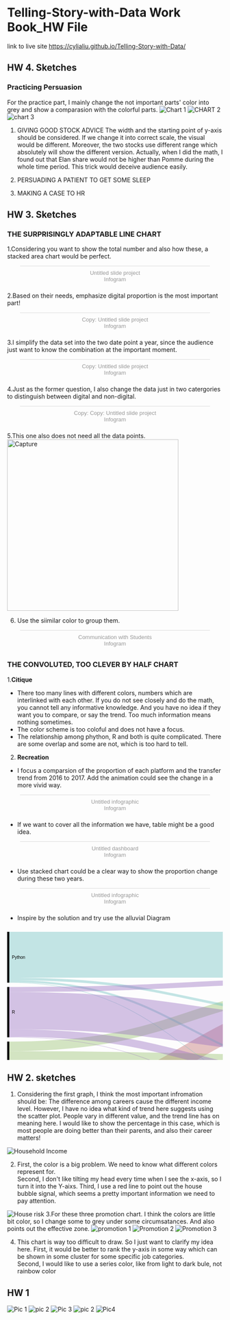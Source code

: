 # Telling-Story-with-Data Work Book_HW File

link to live site https://cylialiu.github.io/Telling-Story-with-Data/
## HW 4. Sketches
### Practicing Persuasion
For the practice part, I mainly change the not important parts' color into grey and show a comparasion with the colorful parts. 
![Chart 1](https://user-images.githubusercontent.com/51921356/61996628-30980c80-b064-11e9-8f35-09b7a11d5a15.png)
![CHART 2](https://user-images.githubusercontent.com/51921356/61996629-31c93980-b064-11e9-9759-74ac5e58ad78.png)
![chart 3](https://user-images.githubusercontent.com/51921356/61996630-32fa6680-b064-11e9-8815-9a147476a29d.png)

1. GIVING GOOD STOCK ADVICE
The width and the starting point of y-axis should be considered. If we change it into correct scale, the visual would be different. 
Moreover, the two stocks use different range which absolutely will show the different version. Actually, when I did the math, I found out that Elan share would not be higher than Pomme during the whole time period. This trick would deceive audience easily. 

2. PERSUADING A PATIENT TO GET SOME SLEEP

3. MAKING A CASE TO HR


## HW 3. Sketches 
### THE SURPRISINGLY ADAPTABLE LINE CHART
1.Considering you want to show the total number and also how these, a stacked area chart would be perfect.
<div class="infogram-embed" data-id="19c9306d-e5c9-434f-b5ff-bd83e385431a" data-type="interactive" data-title="Untitled slide project"></div><script>!function(e,t,s,i){var n="InfogramEmbeds",o=e.getElementsByTagName("script")[0],d=/^http:/.test(e.location)?"http:":"https:";if(/^\/{2}/.test(i)&&(i=d+i),window[n]&&window[n].initialized)window[n].process&&window[n].process();else if(!e.getElementById(s)){var r=e.createElement("script");r.async=1,r.id=s,r.src=i,o.parentNode.insertBefore(r,o)}}(document,0,"infogram-async","https://e.infogram.com/js/dist/embed-loader-min.js");</script><div style="padding:8px 0;font-family:Arial!important;font-size:13px!important;line-height:15px!important;text-align:center;border-top:1px solid #dadada;margin:0 30px"><a href="https://infogram.com/19c9306d-e5c9-434f-b5ff-bd83e385431a" style="color:#989898!important;text-decoration:none!important;" target="_blank">Untitled slide project</a><br><a href="https://infogram.com" style="color:#989898!important;text-decoration:none!important;" target="_blank" rel="nofollow">Infogram</a></div>

2.Based on their needs, emphasize digital proportion is the most important part!
<div class="infogram-embed" data-id="0cb93a03-2efb-4f0b-94d3-1b575cf3f42b" data-type="interactive" data-title="Copy: Untitled slide project"></div><script>!function(e,t,s,i){var n="InfogramEmbeds",o=e.getElementsByTagName("script")[0],d=/^http:/.test(e.location)?"http:":"https:";if(/^\/{2}/.test(i)&&(i=d+i),window[n]&&window[n].initialized)window[n].process&&window[n].process();else if(!e.getElementById(s)){var r=e.createElement("script");r.async=1,r.id=s,r.src=i,o.parentNode.insertBefore(r,o)}}(document,0,"infogram-async","https://e.infogram.com/js/dist/embed-loader-min.js");</script><div style="padding:8px 0;font-family:Arial!important;font-size:13px!important;line-height:15px!important;text-align:center;border-top:1px solid #dadada;margin:0 30px"><a href="https://infogram.com/0cb93a03-2efb-4f0b-94d3-1b575cf3f42b" style="color:#989898!important;text-decoration:none!important;" target="_blank">Copy: Untitled slide project</a><br><a href="https://infogram.com" style="color:#989898!important;text-decoration:none!important;" target="_blank" rel="nofollow">Infogram</a></div>

3.I simplify the data set into the two date point a year, since the audience just want to know the combination at the important moment. 
<div class="infogram-embed" data-id="e11c644a-5de9-4388-aee8-1b9e1db28f2d" data-type="interactive" data-title="Copy: Untitled slide project"></div><script>!function(e,t,s,i){var n="InfogramEmbeds",o=e.getElementsByTagName("script")[0],d=/^http:/.test(e.location)?"http:":"https:";if(/^\/{2}/.test(i)&&(i=d+i),window[n]&&window[n].initialized)window[n].process&&window[n].process();else if(!e.getElementById(s)){var r=e.createElement("script");r.async=1,r.id=s,r.src=i,o.parentNode.insertBefore(r,o)}}(document,0,"infogram-async","https://e.infogram.com/js/dist/embed-loader-min.js");</script><div style="padding:8px 0;font-family:Arial!important;font-size:13px!important;line-height:15px!important;text-align:center;border-top:1px solid #dadada;margin:0 30px"><a href="https://infogram.com/e11c644a-5de9-4388-aee8-1b9e1db28f2d" style="color:#989898!important;text-decoration:none!important;" target="_blank">Copy: Untitled slide project</a><br><a href="https://infogram.com" style="color:#989898!important;text-decoration:none!important;" target="_blank" rel="nofollow">Infogram</a></div>

4.Just as the former question, I also change the data just in two catergories to distinguish between digital and non-digital.
<div class="infogram-embed" data-id="dbb8cda8-decd-43c4-9ac2-7a10dbc0df5c" data-type="interactive" data-title="Copy: Copy: Untitled slide project"></div><script>!function(e,t,s,i){var n="InfogramEmbeds",o=e.getElementsByTagName("script")[0],d=/^http:/.test(e.location)?"http:":"https:";if(/^\/{2}/.test(i)&&(i=d+i),window[n]&&window[n].initialized)window[n].process&&window[n].process();else if(!e.getElementById(s)){var r=e.createElement("script");r.async=1,r.id=s,r.src=i,o.parentNode.insertBefore(r,o)}}(document,0,"infogram-async","https://e.infogram.com/js/dist/embed-loader-min.js");</script><div style="padding:8px 0;font-family:Arial!important;font-size:13px!important;line-height:15px!important;text-align:center;border-top:1px solid #dadada;margin:0 30px"><a href="https://infogram.com/dbb8cda8-decd-43c4-9ac2-7a10dbc0df5c" style="color:#989898!important;text-decoration:none!important;" target="_blank">Copy: Copy: Untitled slide project</a><br><a href="https://infogram.com" style="color:#989898!important;text-decoration:none!important;" target="_blank" rel="nofollow">Infogram</a></div>

5.This one also does not need all the data points.  
<img width="400" alt="Capture" src="https://user-images.githubusercontent.com/51921356/61580535-42683580-aae1-11e9-8328-c5d45c7cf29b.PNG">


6. Use the siimilar color to group them.
<div class="infogram-embed" data-id="4bb9c541-d456-4560-a19e-d7b0c4271975" data-type="interactive" data-title="Communication with Students"></div><script>!function(e,t,s,i){var n="InfogramEmbeds",o=e.getElementsByTagName("script")[0],d=/^http:/.test(e.location)?"http:":"https:";if(/^\/{2}/.test(i)&&(i=d+i),window[n]&&window[n].initialized)window[n].process&&window[n].process();else if(!e.getElementById(s)){var r=e.createElement("script");r.async=1,r.id=s,r.src=i,o.parentNode.insertBefore(r,o)}}(document,0,"infogram-async","https://e.infogram.com/js/dist/embed-loader-min.js");</script><div style="padding:8px 0;font-family:Arial!important;font-size:13px!important;line-height:15px!important;text-align:center;border-top:1px solid #dadada;margin:0 30px"><a href="https://infogram.com/4bb9c541-d456-4560-a19e-d7b0c4271975" style="color:#989898!important;text-decoration:none!important;" target="_blank">Communication with Students</a><br><a href="https://infogram.com" style="color:#989898!important;text-decoration:none!important;" target="_blank" rel="nofollow">Infogram</a></div>


### THE CONVOLUTED, TOO CLEVER BY HALF CHART
1.**Citique**
* There too many lines with different colors, numbers which are interlinked with each other. If you do not see closely and do the math, you cannot tell any informative knowledge. And you have no idea if they want you to compare, or say the trend. Too much information means nothing sometimes.
* The color scheme is too coloful and does not have a focus. 
* The relationship among phython, R and both is quite complicated. There are some overlap and some are not, which is too hard to tell. 


2. **Recreation**
* I focus a comparsion of the proportion of each platform and the transfer trend from 2016 to 2017. Add the animation could see the change in a more vivid way.   
<div class="infogram-embed" data-id="f8e8f815-3d0b-4668-b809-7b584f90bf1d" data-type="interactive" data-title="Untitled infographic"></div><script>!function(e,t,s,i){var n="InfogramEmbeds",o=e.getElementsByTagName("script")[0],d=/^http:/.test(e.location)?"http:":"https:";if(/^\/{2}/.test(i)&&(i=d+i),window[n]&&window[n].initialized)window[n].process&&window[n].process();else if(!e.getElementById(s)){var r=e.createElement("script");r.async=1,r.id=s,r.src=i,o.parentNode.insertBefore(r,o)}}(document,0,"infogram-async","https://e.infogram.com/js/dist/embed-loader-min.js");</script><div style="padding:8px 0;font-family:Arial!important;font-size:13px!important;line-height:15px!important;text-align:center;border-top:1px solid #dadada;margin:0 30px"><a href="https://infogram.com/f8e8f815-3d0b-4668-b809-7b584f90bf1d" style="color:#989898!important;text-decoration:none!important;" target="_blank">Untitled infographic</a><br><a href="https://infogram.com" style="color:#989898!important;text-decoration:none!important;" target="_blank" rel="nofollow">Infogram</a></div>

* If we want to cover all the information we have, table might be a good idea.  
<div class="infogram-embed" data-id="3e4e3bbc-120c-4450-8230-981a4ac342d5" data-type="interactive" data-title="Untitled dashboard"></div><script>!function(e,t,s,i){var n="InfogramEmbeds",o=e.getElementsByTagName("script")[0],d=/^http:/.test(e.location)?"http:":"https:";if(/^\/{2}/.test(i)&&(i=d+i),window[n]&&window[n].initialized)window[n].process&&window[n].process();else if(!e.getElementById(s)){var r=e.createElement("script");r.async=1,r.id=s,r.src=i,o.parentNode.insertBefore(r,o)}}(document,0,"infogram-async","https://e.infogram.com/js/dist/embed-loader-min.js");</script><div style="padding:8px 0;font-family:Arial!important;font-size:13px!important;line-height:15px!important;text-align:center;border-top:1px solid #dadada;margin:0 30px"><a href="https://infogram.com/3e4e3bbc-120c-4450-8230-981a4ac342d5" style="color:#989898!important;text-decoration:none!important;" target="_blank">Untitled dashboard</a><br><a href="https://infogram.com" style="color:#989898!important;text-decoration:none!important;" target="_blank" rel="nofollow">Infogram</a></div>

* Use stacked chart could be a clear way to show the proportion change during these two years.   
<div class="infogram-embed" data-id="ad8ae9ff-a435-479b-822a-e2f8c2238d20" data-type="interactive" data-title="Untitled infographic"></div><script>!function(e,t,s,i){var n="InfogramEmbeds",o=e.getElementsByTagName("script")[0],d=/^http:/.test(e.location)?"http:":"https:";if(/^\/{2}/.test(i)&&(i=d+i),window[n]&&window[n].initialized)window[n].process&&window[n].process();else if(!e.getElementById(s)){var r=e.createElement("script");r.async=1,r.id=s,r.src=i,o.parentNode.insertBefore(r,o)}}(document,0,"infogram-async","https://e.infogram.com/js/dist/embed-loader-min.js");</script><div style="padding:8px 0;font-family:Arial!important;font-size:13px!important;line-height:15px!important;text-align:center;border-top:1px solid #dadada;margin:0 30px"><a href="https://infogram.com/ad8ae9ff-a435-479b-822a-e2f8c2238d20" style="color:#989898!important;text-decoration:none!important;" target="_blank">Untitled infographic</a><br><a href="https://infogram.com" style="color:#989898!important;text-decoration:none!important;" target="_blank" rel="nofollow">Infogram</a></div>

* Inspire by the solution and try use the alluvial Diagram

<svg width="848" height="520" xmlns="http://www.w3.org/2000/svg" version="1.1"><g transform="translate(0, 10)"><g class="links" fill="none" stroke-opacity="0.4"><path d="M5,405.9999999999997C424,405.9999999999997,424,163.3250000000001,843,163.3250000000001" style="stroke: rgb(191, 105, 105);" stroke-width="44.65"></path><path d="M5,434.7874999999997C424,434.7874999999997,424,314.9124999999997,843,314.9124999999997" style="stroke: rgb(191, 105, 105);" stroke-width="12.925"></path><path d="M5,499.4124999999997C424,499.4124999999997,424,499.4124999999998,843,499.4124999999998" style="stroke: rgb(191, 105, 105);" stroke-width="1.175"></path><path d="M5,470.03749999999974C424,470.03749999999974,424,387.1874999999999,843,387.1874999999999" style="stroke: rgb(191, 105, 105);" stroke-width="57.575"></path><path d="M5,267.33750000000003C424,267.33750000000003,424,129.83750000000012,843,129.83750000000012" style="stroke: rgb(148, 191, 105);" stroke-width="22.325"></path><path d="M5,288.4875C424,288.4875,424,298.4624999999997,843,298.4624999999997" style="stroke: rgb(148, 191, 105);" stroke-width="19.975"></path><path d="M5,338.425C424,338.425,424,463.5749999999998,843,463.5749999999998" style="stroke: rgb(148, 191, 105);" stroke-width="70.5"></path><path d="M5,300.82500000000005C424,300.82500000000005,424,356.0499999999999,843,356.0499999999999" style="stroke: rgb(148, 191, 105);" stroke-width="4.7"></path><path d="M5,53.46250000000017C424,53.46250000000017,424,53.46250000000011,843,53.46250000000011" style="stroke: rgb(105, 191, 191);" stroke-width="106.925"></path><path d="M5,109.86250000000017C424,109.86250000000017,424,198.5874999999997,843,198.5874999999997" style="stroke: rgb(105, 191, 191);" stroke-width="5.875"></path><path d="M5,118.08750000000018C424,118.08750000000018,424,426.5624999999998,843,426.5624999999998" style="stroke: rgb(105, 191, 191);" stroke-width="1.175"></path><path d="M5,115.15000000000016C424,115.15000000000016,424,333.7249999999999,843,333.7249999999999" style="stroke: rgb(105, 191, 191);" stroke-width="4.7"></path><path d="M5,134.55000000000024C424,134.55000000000024,424,112.80000000000011,843,112.80000000000011" style="stroke: rgb(148, 105, 191);" stroke-width="11.75"></path><path d="M5,183.90000000000023C424,183.90000000000023,424,244.9999999999997,843,244.9999999999997" style="stroke: rgb(148, 105, 191);" stroke-width="86.95"></path><path d="M5,245.58750000000023C424,245.58750000000023,424,427.7374999999998,843,427.7374999999998" style="stroke: rgb(148, 105, 191);" stroke-width="1.175"></path><path d="M5,236.18750000000023C424,236.18750000000023,424,344.8874999999999,843,344.8874999999999" style="stroke: rgb(148, 105, 191);" stroke-width="17.625"></path></g><g class="nodes" font-family="Arial, Helvetica" font-size="10"><g><rect x="0" y="383.6749999999997" height="116.3250000000001" width="5" fill="#000"></rect><text x="11" y="441.83749999999975" dy="0.35em" text-anchor="start">Both </text></g><g><rect x="0" y="256.175" height="117.49999999999974" width="5" fill="#000"></rect><text x="11" y="314.9249999999999" dy="0.35em" text-anchor="start">Other</text></g><g><rect x="0" y="1.7053025658242404e-13" height="118.67500000000007" width="5" fill="#000"></rect><text x="11" y="59.337500000000205" dy="0.35em" text-anchor="start">Python</text></g><g><rect x="0" y="128.67500000000024" height="117.49999999999977" width="5" fill="#000"></rect><text x="11" y="187.42500000000013" dy="0.35em" text-anchor="start">R</text></g><g><rect x="843" y="331.3749999999999" height="84.59999999999992" width="5" fill="#000"></rect><text x="837" y="373.67499999999984" dy="0.35em" text-anchor="end">Both</text></g><g><rect x="843" y="425.9749999999998" height="74.02500000000006" width="5" fill="#000"></rect><text x="837" y="462.98749999999984" dy="0.35em" text-anchor="end">Other</text></g><g><rect x="843" y="1.1368683772161603e-13" height="185.64999999999958" width="5" fill="#000"></rect><text x="837" y="92.8249999999999" dy="0.35em" text-anchor="end">Python</text></g><g><rect x="843" y="195.6499999999997" height="125.7250000000002" width="5" fill="#000"></rect><text x="837" y="258.5124999999998" dy="0.35em" text-anchor="end">R</text></g></g></g></svg>
## HW 2. sketches 
1. Considering the first graph, I think the most important infromation should be: The difference among careers cause the different income level. However, I have no idea what kind of trend here suggests using the scatter plot. People vary in different value, and the trend line has on meaning here. I would like to show the percentage in this case, which is most people are doing better than their parents, and also their career matters!

![Household Income](https://user-images.githubusercontent.com/51921356/61190043-00b03880-a664-11e9-8e53-596e01cfad3f.png)

2. First, the color is a big problem. We need to know what different colors represent for.   
Second, I don't like tilting my head every time when I see the x-axis, so I turn it into the Y-aixs.
Third, I use a red line to point out the house bubble signal, which seems a pretty important information we need to pay attention. 

![House risk](https://user-images.githubusercontent.com/51921356/61190144-8b456780-a665-11e9-8946-f023d929616c.png)
3.For these three promotion chart. I think the colors are little bit color, so I change some to grey under some circumsatances. And also points out the effective zone.
![promotion 1](https://user-images.githubusercontent.com/51921356/61190045-00b03880-a664-11e9-81d1-4ea0be9958bf.png)
![Promotion 2](https://user-images.githubusercontent.com/51921356/61190046-00b03880-a664-11e9-9715-3faed6422b90.png)
![Promotion 3](https://user-images.githubusercontent.com/51921356/61190047-00b03880-a664-11e9-986b-473295767544.png)

4. This chart is way too difficult to draw. So I just want to clarify my idea here.
First, it would be better to rank the y-axis in some way which can be shown in some cluster for some specific job categories.  
Second, I would like to use a series color, like from light to dark bule, not rainbow color


## HW 1
![Pic 1](https://user-images.githubusercontent.com/51921356/60908746-a0c42700-a24a-11e9-9709-30286b6e48ef.jpg)
![pic 2](https://user-images.githubusercontent.com/51921356/60908749-a1f55400-a24a-11e9-9df1-055debbb148d.jpg)
![Pic 3](https://user-images.githubusercontent.com/51921356/60908754-a4f04480-a24a-11e9-8df8-578acfe86cdc.jpg)
![pic 2](https://user-images.githubusercontent.com/51921356/60908756-a588db00-a24a-11e9-8543-3a143f0b605a.jpg)
![Pic4](https://user-images.githubusercontent.com/51921356/60908761-a6ba0800-a24a-11e9-9c77-52ff82caf168.jpg)

